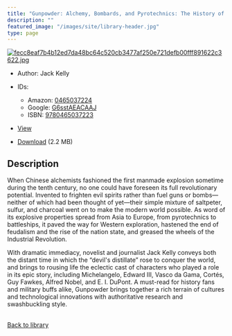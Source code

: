 ```yaml
---
title: "Gunpowder: Alchemy, Bombards, and Pyrotechnics: The History of the Explosive That Changed the World"
description: ""
featured_image: "/images/site/library-header.jpg"
type: page
---
```


<a href="https://drive.google.com/uc?export=view&id=1wu3VBpRTaiTS7ZnhTOkeK5XOo5lPO5rQ" target="_blank">![fecc8eaf7b4b12ed7da48bc64c520cb3477af250e721defb00fff891622c3622.jpg](https://drive.google.com/uc?export=view&id=1x-bX0Jba8cnrNCgb_7JQ3861DSmcWf60)</a>
* Author: Jack Kelly
* IDs:
  * Amazon: <a href="https://www.amazon.com/dp/0465037224" target="_blank">0465037224</a>
  * Google: <a href="https://books.google.com/books?id=G6sstAEACAAJ" target="_blank">G6sstAEACAAJ</a>
  * ISBN: <a href="https://www.worldcat.org/isbn/9780465037223" target="_blank">9780465037223</a>
* <a href="https://drive.google.com/uc?export=view&id=1wu3VBpRTaiTS7ZnhTOkeK5XOo5lPO5rQ" target="_blank">View</a>

* [Download](https://drive.google.com/uc?export=download&id=1wu3VBpRTaiTS7ZnhTOkeK5XOo5lPO5rQ) (2.2 MB)

## Description<div>
<p>When Chinese alchemists fashioned the first manmade explosion sometime during the tenth century, no one could have foreseen its full revolutionary potential. Invented to frighten evil spirits rather than fuel guns or bombs—neither of which had been thought of yet—their simple mixture of saltpeter, sulfur, and charcoal went on to make the modern world possible. As word of its explosive properties spread from Asia to Europe, from pyrotechnics to battleships, it paved the way for Western exploration, hastened the end of feudalism and the rise of the nation state, and greased the wheels of the Industrial Revolution. </p>
<p>With dramatic immediacy, novelist and journalist Jack Kelly conveys both the distant time in which the “devil's distillate” rose to conquer the world, and brings to rousing life the eclectic cast of characters who played a role in its epic story, including Michelangelo, Edward III, Vasco da Gama, Cortés, Guy Fawkes, Alfred Nobel, and E. I. DuPont. A must-read for history fans and military buffs alike, Gunpowder brings together a rich terrain of cultures and technological innovations with authoritative research and swashbuckling style.</p></div>

<br />[Back to library](/library/)
